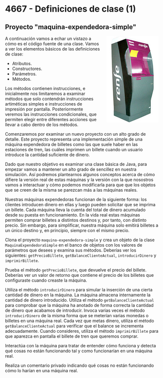 # 4667 - Definiciones de clase (1)
## Proyecto "maquina-expendedora-simple"

<img align="right" style="margin: 0 0 20px 20px" src="maquina.jpg">

A continuación vamos a echar un vistazo a cómo es el código fuente de una clase. Vamos a ver los elementos básicos de las definiciones de clase: 

* Atributos.
* Constructores.
* Parámetros.
* Métodos. 

Los métodos contienen instrucciones, e inicialmente nos limitaremos a examinar métodos que solo contendrán instrucciones artiméticas simples e instrucciones de impresión por pantalla. Posteriormente veremos las instrucciones condicionales, que permiten elegir entre diferentes acciones que llevar a cabo dentro de los métodos.

Comenzaremos por examinar un nuevo proyecto con un alto grado de detalle. Este proyecto representa una implementación simple de una máquina expendedora de billetes como las que suele haber en las estaciones de tren, las cuáles imprimen un billete cuando un usuario introduce la cantidad suficiente de dinero.

Dado que nuestro objetivo es examinar una clase básica de Java, para empezar vamos a mantener un alto grado de sencillez en nuestra simulación. Así podremos plantearnos algunos conceptos acerca de cómo difiere la versión real de estas máquinas y la versión con la que nosostros vamos a interactuar y cómo podemos modificarla para que que los objetos que se creen de la misma se parezcan más a las máquinas reales.

Nuestras máquinas expendedoras funcionan de la siguiente forma: los clientes introducen dinero en ellas y luego pueden solicitar que se imprima un billete. Cada máquina lleva la cuenta del total de dinero acumulado desde su puesta en funcionamiento. En la vida real estas máquinas permiten comprar billetes a distintos destinos y, por tanto, con distinto precio. Sin embargo, para simplificar, nuestra máquina solo emitirá billetes a un único destino y, en principio, siempre con el mismo precio. 

Clona el proyecto `maquina-expendedora-simple` y crea un objeto de la clase `MaquinaExpendedoraSimple` en el banco de objetos con los valores de parámetros que desees y examina sus métodos. Deberías ver los siguientes: `getPrecioBillete`, `getBalanceClienteActual`, `introducirDinero` y `imprimirBillete`.

Prueba el método `getPrecioBillete`, que devuelve el precio del billete. Deberías ver un valor de retorno que contiene el precio de los billetes que configuraste cuando creaste la máquina. 

Utiliza el método `introducirDinero` para simular la inserción de una cierta cantidad de dinero en la máquina. La máquina almacena internamente la cantidad de dinero introducido. Utiliza el método  `getBalanceClienteActual` para comprobar que la máquina ha anotado de forma correcta la cantidad de dinero que acabamos de introducir. Invoca varias veces el método `introducirDinero` de la misma forma que se meterían varias monedas o billetes en una máquina real. Cada vez que metas dinero, utiliza el método `getBalanceClienteActual` para verificar que el balance se incrementa adecuadamente. Cuando consideres, utiliza el método `imprimirBillete` para que aparezca en pantalla el billete de tren que queremos comprar.

Interactúa con la máquina para tratar de entender cómo funciona y detecta qué cosas no están funcionando tal y como funcionarían en una máquina real.

Realiza un comentario privado indicando qué cosas no están funcionando cómo lo harían en una máquina real.

